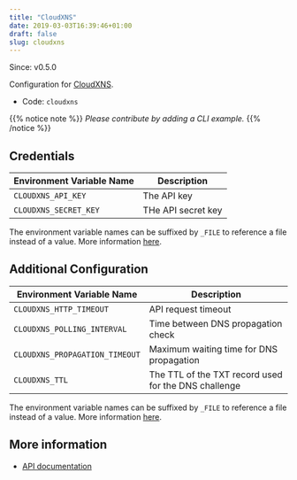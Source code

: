 ```yaml
---
title: "CloudXNS"
date: 2019-03-03T16:39:46+01:00
draft: false
slug: cloudxns
---
```


<!-- THIS DOCUMENTATION IS AUTO-GENERATED. PLEASE DO NOT EDIT. -->
<!-- providers/dns/cloudxns/cloudxns.toml -->
<!-- THIS DOCUMENTATION IS AUTO-GENERATED. PLEASE DO NOT EDIT. -->

Since: v0.5.0

Configuration for [CloudXNS](https://www.cloudxns.net/).


<!--more-->

- Code: `cloudxns`

{{% notice note %}}
_Please contribute by adding a CLI example._
{{% /notice %}}




## Credentials

| Environment Variable Name | Description |
|-----------------------|-------------|
| `CLOUDXNS_API_KEY` | The API key |
| `CLOUDXNS_SECRET_KEY` | THe API secret key |

The environment variable names can be suffixed by `_FILE` to reference a file instead of a value.
More information [here](/lego/dns/#configuration-and-credentials).


## Additional Configuration

| Environment Variable Name | Description |
|--------------------------------|-------------|
| `CLOUDXNS_HTTP_TIMEOUT` | API request timeout |
| `CLOUDXNS_POLLING_INTERVAL` | Time between DNS propagation check |
| `CLOUDXNS_PROPAGATION_TIMEOUT` | Maximum waiting time for DNS propagation |
| `CLOUDXNS_TTL` | The TTL of the TXT record used for the DNS challenge |

The environment variable names can be suffixed by `_FILE` to reference a file instead of a value.
More information [here](/lego/dns/#configuration-and-credentials).




## More information

- [API documentation](https://www.cloudxns.net/Public/Doc/CloudXNS_api2.0_doc_zh-cn.zip)

<!-- THIS DOCUMENTATION IS AUTO-GENERATED. PLEASE DO NOT EDIT. -->
<!-- providers/dns/cloudxns/cloudxns.toml -->
<!-- THIS DOCUMENTATION IS AUTO-GENERATED. PLEASE DO NOT EDIT. -->
